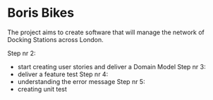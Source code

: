 # Boris Bikes

The project aims to create software that will manage the network of Docking Stations across London.

Step nr 2:
- start creating user stories and deliver a Domain Model
Step nr 3:
- deliver a feature test
Step nr 4:
- understanding the error message
Step nr 5:
- creating unit test
